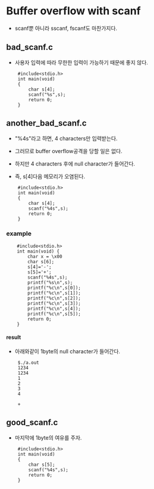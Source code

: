 # Buffer overflow with scanf
 * scanf뿐 아니라 sscanf, fscanf도 마찬가지다.
## bad_scanf.c
 * 사용자 입력에 따라 무한한 입력이 가능하기 때문에 좋지 않다.

        #include<stdio.h>
        int main(void)
        {
            char s[4];
            scanf("%s",s);
            return 0;
        }

## another_bad_scanf.c
 * "%4s"라고 하면, 4 characters만 입력받는다.
 * 그러므로 buffer overflow공격을 당할 일은 없다.
 * 하지만 4 characters 후에 null character가 들어간다.
 * 즉, s[4]다음 메모리가 오염된다.

        #include<stdio.h>
        int main(void)
        {
            char s[4];
            scanf("%4s",s);
            return 0;
        }

### example

        #include<stdio.h>
        int main(void) {
            char x = \x00
            char s[6];
            s[4]='-';
            s[5]='+';
            scanf("%4s",s);
            printf("%s\n",s);
            printf("%c\n",s[0]);
            printf("%c\n",s[1]);
            printf("%c\n",s[2]);
            printf("%c\n",s[3]);
            printf("%c\n",s[4]);
            printf("%c\n",s[5]);
            return 0;
        }

#### result
 * 아래와같이 1byte의 null character가 들어간다.

        $./a.out
        1234
        1234
        1
        2
        3
        4

        +

## good_scanf.c
 * 마지막에 1byte의 여유를 주자.

        #include<stdio.h>
        int main(void)
        {
            char s[5];
            scanf("%4s",s);
            return 0;
        }
